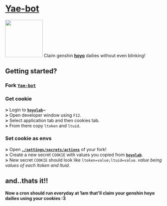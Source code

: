 # <a href='https://github.com/purpleblueslime/Yae-bot'>Yae-bot</a>
<img src='https://user-images.githubusercontent.com/84064124/202840888-c94ee869-dcf9-4f05-a770-57c9ef65addf.png' width=120 />
Claim genshin <a href='https://www.hoyolab.com/'><b>hoyo</b></a> dailies without even blinking!

## Getting started?

### Fork <a href='https://github.com/purpleblueslime/Yae-bot'>`Yae-bot`</a>

### Get cookie
<b>></b> Login to <a href='https://www.hoyolab.com/'><b>`hoyolab`</b></a>~<br>
<b>></b> Open developer window using `F12`.<br>
<b>></b> Select application tab and then cookies tab.<br>
<b>></b> From there copy `ltoken` and `ltuid`.

### Set cookie as envs
<b>></b> Open <a href='https://github.com/purpleblueslime/yae-bot/settings/secrets/actions'><b>`./settings/secrets/actions`</b></a> of your fork!<br>
<b>></b> Create a new secret `COOKIE` with values you copied from <a href='https://www.hoyolab.com/'><b>`hoyolab`</b></a>.<br>
<b>></b> New secret `COOKIE` should look like `ltoken=value;ltuid=value`. *value being values of each ltoken and ltuid*.

## and..thats it!!
<b>Now a cron should run everyday at 1am that'll claim your genshin hoyo dailies using your cookies :3</b>